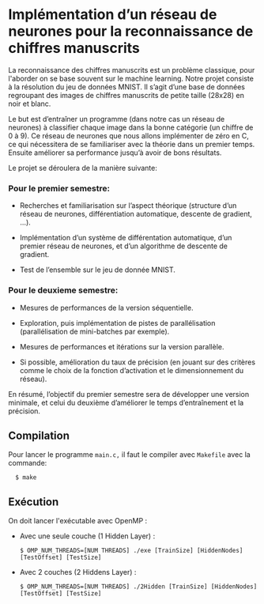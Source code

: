 # Implémentation d’un réseau de neurones pour la reconnaissance de chiffres manuscrits

La reconnaissance des chiffres manuscrits est un problème classique, pour l'aborder on se base souvent sur le machine learning. Notre projet consiste à la résolution du jeu de données MNIST. Il s’agit d’une base de données regroupant des images de chiffres manuscrits de petite taille (28x28) en noir et blanc.

Le but est d’entraîner un programme (dans notre cas un réseau de neurones) à classifier chaque image dans la bonne catégorie (un chiffre de 0 à 9). Ce réseau de neurones que nous allons implémenter de zéro en C, ce qui nécessitera de se familiariser avec la théorie dans un premier temps. Ensuite améliorer sa performance jusqu’à avoir de bons résultats.

Le projet se déroulera de la manière suivante:


### Pour le premier semestre:

  * Recherches et familiarisation sur l’aspect théorique (structure d’un réseau de neurones, différentiation automatique, descente de gradient, …).

  * Implémentation d’un système de différentation automatique, d’un premier réseau de neurones, et d’un algorithme de descente de gradient.

  * Test de l’ensemble sur le jeu de donnée MNIST.

### Pour le deuxieme semestre:

  * Mesures de performances de la version séquentielle.

  * Exploration, puis implémentation de pistes de parallélisation (parallélisation de mini-batches par exemple).

  * Mesures de performances et itérations sur la version parallèle.

  * Si possible, amélioration du taux de précision (en jouant sur des critères comme le choix de la fonction d’activation et le dimensionnement du réseau).


En résumé, l’objectif du premier semestre sera de développer une version minimale, et celui du deuxième d’améliorer le temps d’entraînement et la précision.



## Compilation

Pour lancer le programme `main.c,` il faut le compiler avec `Makefile` avec la commande:

      $ make
      
## Exécution

On doit lancer l'exécutable avec OpenMP :

  * Avec une seule couche (1 Hidden Layer) :
  
        $ OMP_NUM_THREADS=[NUM THREADS] ./exe [TrainSize] [HiddenNodes] [TestOffset] [TestSize]
       
  * Avec 2 couches (2 Hiddens Layer) :
  
        $ OMP_NUM_THREADS=[NUM THREADS] ./2Hidden [TrainSize] [HiddenNodes] [TestOffset] [TestSize]
  

